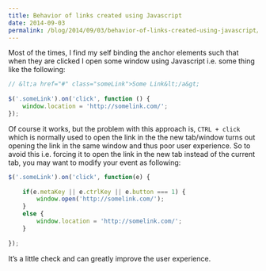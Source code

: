 ```yaml
---
title: Behavior of links created using Javascript
date: 2014-09-03
permalink: /blog/2014/09/03/behavior-of-links-created-using-javascript/
---
```


Most of the times, I find my self binding the anchor elements such that when they are clicked I open some window using Javascript i.e. some thing like the following:

```javascript
// &lt;a href="#" class="someLink">Some Link&lt;/a&gt;
 
$('.someLink').on('click', function () {
    window.location = 'http://somelink.com/';
});
```

Of course it works, but the problem with this approach is, `CTRL + click` which is normally used to open the link in the the new tab/window turns out opening the link in the same window and thus poor user experience. So to avoid this i.e. forcing it to open the link in the new tab instead of the current tab, you may want to modify your event as following:

```javascript
$('.someLink').on('click', function(e) {
 
    if(e.metaKey || e.ctrlKey || e.button === 1) {
        window.open('http://somelink.com/');
    }
    else {
        window.location = 'http://somelink.com/';
    }
 
});
```

It’s a little check and can greatly improve the user experience.

